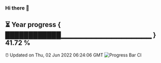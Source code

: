 ### Hi there 👋
⏳ Year progress { ████████████▁▁▁▁▁▁▁▁▁▁▁▁▁▁▁▁▁▁ } 41.72 %
---
⏰ Updated on Thu, 02 Jun 2022 06:24:06 GMT
![Progress Bar CI](https://github.com/liununu/liununu/workflows/Progress%20Bar%20CI/badge.svg)
